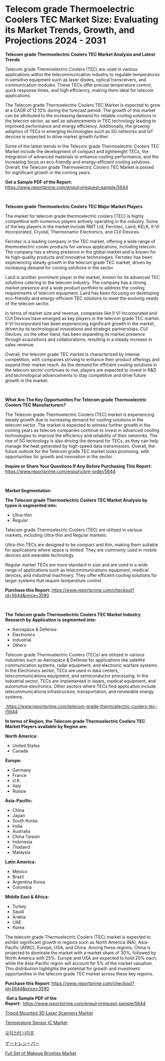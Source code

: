 <p><h1>Telecom grade Thermoelectric Coolers TEC Market Size: Evaluating its Market Trends, Growth, and Projections 2024 - 2031</h1></p><p><strong>Telecom grade Thermoelectric Coolers TEC Market Analysis and Latest Trends</strong></p>
<p><p>Telecom grade Thermoelectric Coolers (TEC) are used in various applications within the telecommunication industry to regulate temperatures in sensitive equipment such as laser diodes, optical transceivers, and communication modules. These TECs offer precise temperature control, quick response times, and high efficiency, making them ideal for telecom applications.</p><p>The Telecom grade Thermoelectric Coolers TEC Market is expected to grow at a CAGR of 12.10% during the forecast period. The growth of this market can be attributed to the increasing demand for reliable cooling solutions in the telecom sector, as well as advancements in TEC technology leading to improved performance and energy efficiency. Additionally, the growing adoption of TECs in emerging technologies such as 5G networks and IoT devices is expected to drive market growth further.</p><p>Some of the latest trends in the Telecom grade Thermoelectric Coolers TEC Market include the development of compact and lightweight TECs, the integration of advanced materials to enhance cooling performance, and the increasing focus on eco-friendly and energy-efficient cooling solutions. Overall, the Telecom grade Thermoelectric Coolers TEC Market is poised for significant growth in the coming years.</p></p>
<p><strong>Get a Sample PDF of the Report:&nbsp;</strong> <a href="https://www.reportprime.com/enquiry/request-sample/5644">https://www.reportprime.com/enquiry/request-sample/5644</a></p>
<p>&nbsp;</p>
<p><strong>Telecom grade Thermoelectric Coolers TEC Major Market Players</strong></p>
<p><p>The market for telecom grade thermoelectric coolers (TEC) is highly competitive with numerous players actively operating in the industry. Some of the key players in the market include RMT Ltd, Ferrotec, Laird, KELK, II-VI Incorporated, Crystal, Thermonamic Electronics, and CUI Devices.</p><p>Ferrotec is a leading company in the TEC market, offering a wide range of thermoelectric cooler products for various applications, including telecom. The company has a strong presence in the global market and is known for its high-quality products and innovative technologies. Ferrotec has been experiencing steady growth in the telecom grade TEC market, driven by increasing demand for cooling solutions in the sector.</p><p>Laird is another prominent player in the market, known for its advanced TEC solutions catering to the telecom industry. The company has a strong market presence and a wide product portfolio to address the cooling requirements of telecom equipment. Laird has been focusing on developing eco-friendly and energy-efficient TEC solutions to meet the evolving needs of the telecom sector.</p><p>In terms of market size and revenue, companies like II-VI Incorporated and CUI Devices have emerged as key players in the telecom grade TEC market. II-VI Incorporated has been experiencing significant growth in the market, driven by its technological innovations and strategic partnerships. CUI Devices, on the other hand, has been expanding its market presence through acquisitions and collaborations, resulting in a steady increase in sales revenue.</p><p>Overall, the telecom grade TEC market is characterized by intense competition, with companies striving to enhance their product offerings and expand their market reach. As the demand for efficient cooling solutions in the telecom sector continues to rise, players are expected to invest in R&D and technological advancements to stay competitive and drive future growth in the market.</p></p>
<p>&nbsp;</p>
<p><strong>What Are The Key Opportunities For Telecom grade Thermoelectric Coolers TEC Manufacturers?</strong></p>
<p><p>The Telecom grade Thermoelectric Coolers (TEC) market is experiencing steady growth due to increasing demand for cooling solutions in the telecom sector. The market is expected to witness further growth in the coming years as telecom companies continue to invest in advanced cooling technologies to improve the efficiency and reliability of their networks. The rise of 5G technology is also driving the demand for TECs, as they can help manage the heat generated by high-speed data transmission. Overall, the future outlook for the Telecom grade TEC market looks promising, with opportunities for growth and innovation in the sector.</p></p>
<p><strong>Inquire or Share Your Questions If Any Before Purchasing This Report:</strong> <a href="https://www.reportprime.com/enquiry/pre-order/5644">https://www.reportprime.com/enquiry/pre-order/5644</a></p>
<p>&nbsp;</p>
<p><strong>Market Segmentation</strong></p>
<p><strong>The Telecom grade Thermoelectric Coolers TEC Market Analysis by types is segmented into:</strong></p>
<p><ul><li>Ultra-thin</li><li>Regular</li></ul></p>
<p><p>Telecom grade Thermoelectric Coolers (TEC) are utilized in various markets, including Ultra-thin and Regular markets. </p><p>Ultra-thin TECs are designed to be compact and thin, making them suitable for applications where space is limited. They are commonly used in mobile devices and wearable technology.</p><p>Regular market TECs are more standard in size and are used in a wide range of applications such as telecommunications equipment, medical devices, and industrial machinery. They offer efficient cooling solutions for larger systems that require temperature control.</p></p>
<p><strong>Purchase this Report:&nbsp;</strong><a href="https://www.reportprime.com/checkout?id=5644&price=3590">https://www.reportprime.com/checkout?id=5644&price=3590</a></p>
<p>&nbsp;</p>
<p><strong>The Telecom grade Thermoelectric Coolers TEC Market Industry Research by Application is segmented into:</strong></p>
<p><ul><li>Aerospace & Defense</li><li>Electronics</li><li>Industrial</li><li>Others</li></ul></p>
<p><p>Telecom grade Thermoelectric Coolers (TECs) are utilized in various industries such as Aerospace & Defense for applications like satellite communication systems, radar equipment, and electronic warfare systems. In the Electronics sector, TECs are used in data centers, telecommunications equipment, and semiconductor processing. In the Industrial sector, TECs are implemented in lasers, medical equipment, and automotive electronics. Other sectors where TECs find application include telecommunications infrastructure, transportation, and renewable energy systems.</p></p>
<p><a href="https://www.reportprime.com/telecom-grade-thermoelectric-coolers-tec-r5644">&nbsp;https://www.reportprime.com/telecom-grade-thermoelectric-coolers-tec-r5644</a></p>
<p><strong>In terms of Region, the Telecom grade Thermoelectric Coolers TEC Market Players available by Region are:</strong></p>
<p>
    <p> <strong> North America: </strong>
        <ul>
            <li>United States</li>
            <li>Canada</li>
        </ul>
        </p> 
    <p> <strong> Europe: </strong>
        <ul>
            <li>Germany</li>
            <li>France</li>
            <li>U.K.</li>
            <li>Italy</li>
            <li>Russia</li>
        </ul>
        </p> 
    <p> <strong> Asia-Pacific: </strong>
        <ul>
            <li>China</li>
            <li>Japan</li>
            <li>South Korea</li>
            <li>India</li>
            <li>Australia</li>
            <li>China Taiwan</li>
            <li>Indonesia</li>
            <li>Thailand</li>
            <li>Malaysia</li>
        </ul>
        </p> 
    <p> <strong> Latin America: </strong>
        <ul>
            <li>Mexico</li>
            <li>Brazil</li>
            <li>Argentina Korea</li>
            <li>Colombia</li>
        </ul>
        </p> 
    <p> <strong> Middle East & Africa: </strong>
        <ul>
            <li>Turkey</li>
            <li>Saudi</li>
            <li>Arabia</li>
            <li>UAE</li>
            <li>Korea</li>
        </ul>
    </p>
    </p>
<p><p>The telecom grade Thermoelectric Coolers (TEC) market is expected to exhibit significant growth in regions such as North America (NA), Asia-Pacific (APAC), Europe, USA, and China. Among these regions, China is projected to dominate the market with a market share of 30%, followed by North America with 25%. Europe and USA are expected to hold 20% each, while the Asia-Pacific region will account for 5% of the market valuation. This distribution highlights the potential for growth and investment opportunities in the telecom grade TEC market across these key regions.</p></p>
<p><strong>Purchase this Report: </strong><a href="https://www.reportprime.com/checkout?id=5644&price=3590">https://www.reportprime.com/checkout?id=5644&price=3590</a></p>
<p>&nbsp;<strong>Get a Sample PDF of the Report:&nbsp;&nbsp;</strong><a href="https://www.reportprime.com/enquiry/request-sample/5644">https://www.reportprime.com/enquiry/request-sample/5644</a></p>
<p><strong></strong></p>
<p><p><a href="https://github.com/Whitneyboyettebo9kiw7yr13/Market-Research-Report-List-2/blob/main/tripod-mounted-3d-laser-scanners-market.md">Tripod Mounted 3D Laser Scanners Market</a></p><p><a href="https://www.linkedin.com/pulse/temperature-sensor-ic-market-trends-analysis-forecasted-period-caorc">Temperature Sensor IC Market</a></p><p><a href="https://github.com/vsn7qpua81q/Market-Research-Report-List-2/blob/main/363868270858.md">오이스터 나이프</a></p><p><a href="https://github.com/adcxff01450218/Market-Research-Report-List-2/blob/main/770562874322.md">ゲートレシーバー</a></p><p><a href="https://issuu.com/reportprime-2/docs/full-set-of-makeup-brushes-market-size-2030.pptx">Full Set of Makeup Brushes Market</a></p></p>